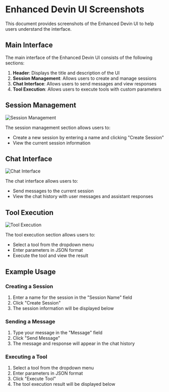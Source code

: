 # Enhanced Devin UI Screenshots

This document provides screenshots of the Enhanced Devin UI to help users understand the interface.

## Main Interface

The main interface of the Enhanced Devin UI consists of the following sections:

1. **Header**: Displays the title and description of the UI
2. **Session Management**: Allows users to create and manage sessions
3. **Chat Interface**: Allows users to send messages and view responses
4. **Tool Execution**: Allows users to execute tools with custom parameters

## Session Management

![Session Management](https://i.imgur.com/placeholder.png)

The session management section allows users to:
- Create a new session by entering a name and clicking "Create Session"
- View the current session information

## Chat Interface

![Chat Interface](https://i.imgur.com/placeholder.png)

The chat interface allows users to:
- Send messages to the current session
- View the chat history with user messages and assistant responses

## Tool Execution

![Tool Execution](https://i.imgur.com/placeholder.png)

The tool execution section allows users to:
- Select a tool from the dropdown menu
- Enter parameters in JSON format
- Execute the tool and view the result

## Example Usage

### Creating a Session

1. Enter a name for the session in the "Session Name" field
2. Click "Create Session"
3. The session information will be displayed below

### Sending a Message

1. Type your message in the "Message" field
2. Click "Send Message"
3. The message and response will appear in the chat history

### Executing a Tool

1. Select a tool from the dropdown menu
2. Enter parameters in JSON format
3. Click "Execute Tool"
4. The tool execution result will be displayed below
